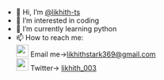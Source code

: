 - 👋 Hi, I’m <a href='https://github.com/likhith-ts' target='_blank'>@likhith-ts</a>
- 👀 I’m interested in coding
- 🌱 I’m currently learning python
- 📫 How to reach me:</br>
   <img src='https://www.iconpacks.net/icons/1/free-mail-icon-142-thumb.png' height=25px> Email me-><a href='https://mail.google.com/mail/?view=cm&fs=1&to=likhithstark369@gmail.com' target='_blank'>likhithstark369@gmail.com</a></br>
   <img src='https://cdn-icons.flaticon.com/png/512/739/premium/739257.png?token=exp=1634400542~hmac=62cf3a0767c642978ffa8c072cac46fc' height=25px> Twitter-> <a href='https://twitter.com/likhith_003?ref_src=twsrc%5Etfw' target='_blank'>likhith_003</a></br>

<!---
likhith-ts/likhith-ts is a ✨ special ✨ repository because its `README.md` (this file) appears on your GitHub profile.
You can click the Preview link to take a look at your changes.
--->
<!-- - 💞️ I’m looking to collaborate on ... -->
